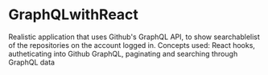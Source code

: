 # GraphQLwithReact
Realistic application that uses Github's GraphQL API, to show searchablelist of the repositories on the account logged in.
Concepts used: React hooks, autheticating into Github GraphQL, paginating and searching through GraphQL data

